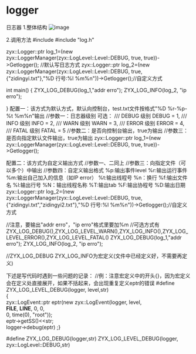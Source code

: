 # logger
日志器
1.整体结构
![image](https://user-images.githubusercontent.com/83794882/162649264-c0d370c5-16d0-4b4c-ae71-53c3a118c5a6.png)

2.调用方法
#include <iostream>
#include "log.h"

zyx::Logger::ptr log_1=(new zyx::LoggerManager(zyx::LogLevel::Level::DEBUG, true, true))->Getlogger(); //默认写日志方式
zyx::Logger::ptr log_2=(new zyx::LoggerManager(zyx::LogLevel::Level::DEBUG, true, {"zidingyi.txt"},"%D 行号:%l %m%n"))->Getlogger();//自定义方式

int main()
{
    ZYX_LOG_DEBUG(log_1,"addr erro");
    ZYX_LOG_INFO(log_2, "ip erro");

      
}
 配置一：该方式为默认方式，默认向控制台，test.txt文件按格式"%D %r-%p-%t %m%n"输出
  //参数一：日志器级别 可选： 
        /// DEBUG 级别
        DEBUG = 1,
        /// INFO 级别
        INFO = 2,
        /// WARN 级别
        WARN = 3,
        /// ERROR 级别
        ERROR = 4,
        /// FATAL 级别
        FATAL = 5
  //参数二：是否向控制台输出，true为输出
  //参数三：是否向指定默认文件输出，true为输出
  zyx::Logger::ptr log_1=(new zyx::LoggerManager(zyx::LogLevel::Level::DEBUG, true, true))->Getlogger();
  
  配置二：该方式为自定义输出方式
  //参数一、二同上
  //参数三：向指定文件（可以多个）中输出
  //参数四：自定义输出格式
            %p:输出事件level
            %r:输出运行事件
            %m:输出自己加入的信息（如IP error）
            %t:输出线程号
            %n：换行
            %f:输出文件名
            %l:输出行号
            %N：输出线程名称
            %T:输出tab
            %F:输出协程号
            %D:输出日期
  zyx::Logger::ptr log_2=(new zyx::LoggerManager(zyx::LogLevel::Level::DEBUG, true, {"zidingyi.txt","zidingyi2.txt"},"%D 行号:%l %m%n"))->Getlogger();//自定义方式
  
  //注意，要输出"addr erro"，"ip erro"格式里要加%m
  //可选方式有 ZYX_LOG_DEBUG(),ZYX_LOG_LEVEL_WARN(),ZYX_LOG_INFO(),ZYX_LOG_LEVEL_ERROR(),ZYX_LOG_LEVEL_FATAL()
   ZYX_LOG_DEBUG(log_1,"addr erro");
   ZYX_LOG_INFO(log_2, "ip erro");
  
  //ZYX_LOG_DEBUG ZYX_LOG_INFO为宏定义(文件中已经定义好，不需要再定义)
  
  下述是写代码时遇到一些问题的记录：
  //例：注意宏定义中的开头{}，因为宏定义会在定义处直接展开，如果不括起来，会出现重复定义eptr的错误
  #define ZYX_LOG_LEVEL_DEBUG(logger, level,str) \
        {\
        zyx::LogEvent::ptr eptr(new zyx::LogEvent(logger, level, \
                        __FILE__, __LINE__, 0, 0,\
                0, time(0), "root"));\
                eptr->getSS()<<str;\
                logger->debug(eptr) ;}
        
#define ZYX_LOG_DEBUG(logger,str) ZYX_LOG_LEVEL_DEBUG(logger, zyx::LogLevel::DEBUG,str)
